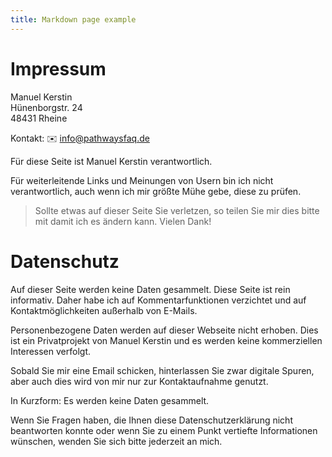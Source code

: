 ```yaml
---
title: Markdown page example
---
```


# Impressum



Manuel Kerstin <br />
Hünenborgstr. 24 <br />
48431 Rheine <br />

Kontakt: ✉️ info@pathwaysfaq.de

Für diese Seite ist Manuel Kerstin verantwortlich.

Für weiterleitende Links und Meinungen von Usern bin ich nicht verantwortlich, auch wenn ich mir größte Mühe gebe, diese zu prüfen.

> Sollte etwas auf dieser Seite Sie verletzen, so teilen Sie mir dies bitte mit damit ich es ändern kann. Vielen Dank!

# Datenschutz

Auf dieser Seite werden keine Daten gesammelt. Diese Seite ist rein informativ. Daher habe ich auf Kommentarfunktionen verzichtet und auf Kontaktmöglichkeiten außerhalb von E-Mails.

Personenbezogene Daten werden auf dieser Webseite nicht erhoben. Dies ist ein Privatprojekt von Manuel Kerstin und es werden keine kommerziellen Interessen verfolgt.

Sobald Sie mir eine Email schicken, hinterlassen Sie zwar digitale Spuren, aber auch dies wird von mir nur zur Kontaktaufnahme genutzt.

In Kurzform: Es werden keine Daten gesammelt.

Wenn Sie Fragen haben, die Ihnen diese Datenschutzerklärung nicht beantworten konnte oder wenn Sie zu einem Punkt vertiefte Informationen wünschen, wenden Sie sich bitte jederzeit an mich.
